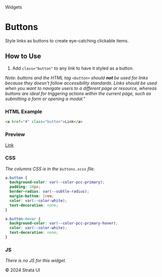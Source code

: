 <p class="section-text">Widgets</p>

# Buttons

Style links as buttons to create eye-catching clickable items.

## How to Use

1. Add `class="button"` to any link to have it styled as a button.

_Note: buttons and the HTML tag `<button>` should **not** be used for links because they doesn't follow accessibility standards. Links should be used when you want to navigate users to a different page or resource, whereas buttons are ideal for triggering actions within the current page, such as submitting a form or opening a modal."_

### HTML Example

```html
<a href="#" class="button">Link</a>
```

### Preview

<div class="example-container">
  <a href="#" class="button">Link</a>
</div>

### CSS

_The columns CSS is in the `buttons.scss` file._

```css
a.button {
  background-color: var(--color-pcc-primary);
  padding: 10px;
  border-radius: var(--subtle-radius);
  margin-bottom: 1rem;
  color: var(--color-white);
  text-decoration: none;
}

a.button:hover {
  background-color: var(--color-pcc-primary-hover);
  color: var(--color-white);
  text-decoration: none;
}
```

### JS

_There is no JS for this widget._

  <div class="footer">
    <p>&copy; 2024 Strata UI</p>
  </div>
